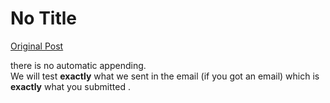 # No Title

[Original Post](https://discourse.onlinedegree.iitm.ac.in/t/169029/579)

<p>there is no automatic appending.<br>
We will test <strong>exactly</strong> what we sent in the email (if you got an email) which is <strong>exactly</strong> what you submitted .</p>